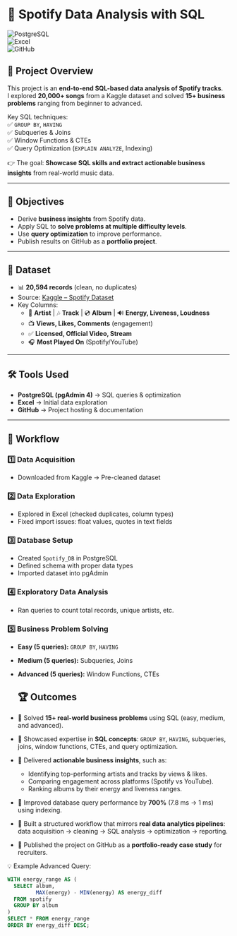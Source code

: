 # 🎵 Spotify Data Analysis with SQL  

![PostgreSQL](https://img.shields.io/badge/PostgreSQL-316192?style=for-the-badge&logo=postgresql&logoColor=white)  
![Excel](https://img.shields.io/badge/Excel-217346?style=for-the-badge&logo=microsoft-excel&logoColor=white)  
![GitHub](https://img.shields.io/badge/GitHub-181717?style=for-the-badge&logo=github&logoColor=white)  

## 📌 Project Overview  
This project is an **end-to-end SQL-based data analysis of Spotify tracks**.  
I explored **20,000+ songs** from a Kaggle dataset and solved **15+ business problems** ranging from beginner to advanced.  

Key SQL techniques:  
✅ `GROUP BY`, `HAVING`  
✅ Subqueries & Joins  
✅ Window Functions & CTEs  
✅ Query Optimization (`EXPLAIN ANALYZE`, Indexing)  

👉 The goal: **Showcase SQL skills and extract actionable business insights** from real-world music data.  

---

## 🎯 Objectives  
- Derive **business insights** from Spotify data.  
- Apply SQL to **solve problems at multiple difficulty levels**.  
- Use **query optimization** to improve performance.  
- Publish results on GitHub as a **portfolio project**.  

---

## 📂 Dataset  
- 📊 **20,594 records** (clean, no duplicates)  
- Source: [Kaggle – Spotify Dataset](#)  
- Key Columns:  
  - 🎤 **Artist** | 🎶 **Track** | 💿 **Album** | 🔊 **Energy, Liveness, Loudness**  
  - 📺 **Views, Likes, Comments** (engagement)  
  - ✅ **Licensed, Official Video, Stream**  
  - 🎧 **Most Played On** (Spotify/YouTube)  

---

## 🛠 Tools Used  
- **PostgreSQL (pgAdmin 4)** → SQL queries & optimization  
- **Excel** → Initial data exploration  
- **GitHub** → Project hosting & documentation  

---

## 🔄 Workflow  

### 1️⃣ Data Acquisition  
- Downloaded from Kaggle → Pre-cleaned dataset  

### 2️⃣ Data Exploration  
- Explored in Excel (checked duplicates, column types)  
- Fixed import issues: float values, quotes in text fields  

### 3️⃣ Database Setup  
- Created `Spotify_DB` in PostgreSQL  
- Defined schema with proper data types  
- Imported dataset into pgAdmin  

### 4️⃣ Exploratory Data Analysis  
- Ran queries to count total records, unique artists, etc.  

### 5️⃣ Business Problem Solving  
- **Easy (5 queries):** `GROUP BY`, `HAVING`  
- **Medium (5 queries):** Subqueries, Joins  
- **Advanced (5 queries):** Window Functions, CTEs
  ## 🏆 Outcomes  

- 📌 Solved **15+ real-world business problems** using SQL (easy, medium, and advanced).  
- 📌 Showcased expertise in **SQL concepts**: `GROUP BY`, `HAVING`, subqueries, joins, window functions, CTEs, and query optimization.  
- 📌 Delivered **actionable business insights**, such as:  
  - Identifying top-performing artists and tracks by views & likes.  
  - Comparing engagement across platforms (Spotify vs YouTube).  
  - Ranking albums by their energy and liveness ranges.  
- 📌 Improved database query performance by **700%** (7.8 ms → 1 ms) using indexing.  
- 📌 Built a structured workflow that mirrors **real data analytics pipelines**: data acquisition → cleaning → SQL analysis → optimization → reporting.  
- 📌 Published the project on GitHub as a **portfolio-ready case study** for recruiters.  


💡 Example Advanced Query:  
```sql
WITH energy_range AS (
  SELECT album, 
         MAX(energy) - MIN(energy) AS energy_diff
  FROM spotify
  GROUP BY album
)
SELECT * FROM energy_range
ORDER BY energy_diff DESC;
